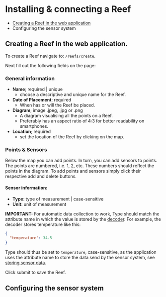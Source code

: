 # Installing & connecting a Reef
- [Creating a Reef in the web application](#creating-a-reef-in-the-web-application)
- Configuring the sensor system

## Creating a Reef in the web application.
To create a Reef navigate to: `/reefs/create`.

Next fill out the following fields on the page:
### General information
- **Name**; required | unique
  - choose a descriptive and unique name for the Reef.
- **Date of Placement**; required
  - When has or will the Reef be placed.
- **Diagram**; image .jpeg, .jpg or .png
  - A diagram visualising all the points on a Reef.
  - Preferably has an aspect ratio of 4:3 for better readability on smartphones.
- **Location**; required
  - set the location of the Reef by clicking on the map.

### Points & Sensors
Below the map you can add points. In turn, you can add sensors to points.
The points are numbered, i.e. 1, 2, etc. These numbers should reflect the points in the diagram.
To add points and sensors simply click their respective add and delete buttons.

#### Sensor information:
- **Type**: type of measurement | case-sensitive
- **Unit**: unit of measurement

**IMPORTANT:** For automatic data collection to work, Type should match the attribute name in which the value is stored by the [decoder](https://github.com/Urban-Reef/Sensor-Reef-URDecoder).
For example, the decoder stores temperature like this:
```json
{
  "temperature": 34.5
}
```
Type should thus be set to `temperature`, case-sensitive, as the application uses the attribute name to store the data send by
the sensor system, see [storing sensor data](../storing_sensor_data.md).

Click submit to save the Reef.

## Configuring the sensor system
